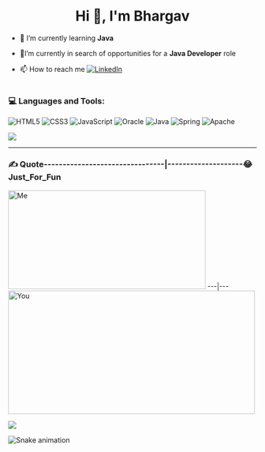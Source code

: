 <h1 align="center">Hi 👋, I'm Bhargav</h1>

- 🌱 I’m currently learning **Java**

- 🤝I’m currently in search of opportunities for a **Java Developer** role

- 📫 How to reach me   [![LinkedIn](https://img.shields.io/badge/LinkedIn-%230077B5.svg?logo=linkedin&logoColor=white)](https://linkedin.com/in/bhargavinjarapu) 

#  <h3 align="left">💻 Languages and Tools:</h3>
![HTML5](https://img.shields.io/badge/html5-%23E34F26.svg?style=plastic&logo=html5&logoColor=white) ![CSS3](https://img.shields.io/badge/css3-%231572B6.svg?style=plastic&logo=css3&logoColor=white) ![JavaScript](https://img.shields.io/badge/javascript-%23323330.svg?style=plastic&logo=javascript&logoColor=%23F7DF1E) ![Oracle](https://img.shields.io/badge/Oracle-F80000?style=plastic&logo=oracle&logoColor=white) ![Java](https://img.shields.io/badge/java-%23ED8B00.svg?style=plastic&logo=openjdk&logoColor=white) ![Spring](https://img.shields.io/badge/spring-%236DB33F.svg?style=plastic&logo=spring&logoColor=white) ![Apache](https://img.shields.io/badge/apache-%23D42029.svg?style=plastic&logo=apache&logoColor=white) 

![](https://github-readme-stats.vercel.app/api/top-langs/?username=BhargavInjarapu&theme=dark&hide_border=false&include_all_commits=true&count_private=false&layout=compact)

---
### ✍️ Quote--------------------------------|--------------------😂 Just_For_Fun

<img src="https://quotes-github-readme.vercel.app/api?type=vetical&theme=radical" alt="Me" style="width: 400px; height: 200px;"> ---|--- <img src="https://randommeme-five.vercel.app/" alt="You" style="width: 500px; height: 250px;">

[![](https://visitcount.itsvg.in/api?id=bhargavinjarapu&icon=7&color=12)](https://visitcount.itsvg.in)

<img src="https://raw.githubusercontent.com/maurodesouza/maurodesouza/output/snake.svg" alt="Snake animation" />
